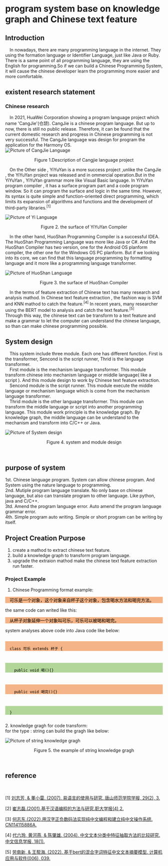 # program system base on knowledge graph and Chinese text feature

## Introduction
&ensp;&ensp;In nowadays, there are many programming language in the internet. They using the formation language or Identifier Language, just like Java or Ruby.
There is a same point of all programming language, they are using the English for programming.So if we can build a Chinese Programming System, it will cause the chinese developer learn the programming more easier and more comfortable.
## existent research statement
### Chinese research
&ensp;&ensp;In 2021, HuaWei Corporation showing a program language project which name 'CangJie'(仓颉). CangJie is a chinese program language. But up to now, there is still no public release. Therefore, it can be found that the current domestic research and progress in Chinese programming is not very successful. The CangJie language was design for program the application for the Harmony OS.  
![Picture of CangJie Language](./doc/img/cangjie.jpg)</br>
<p align="center">Figure 1.Description of Cangjie language project</p>
&ensp;&ensp;On the Other side , YiYuYan is a more success project ,unlike the CangJie , the YiYuYan project was released and in ommercial operation.But in the YiYuYan , YiYuYan grammar more like Visual Basic language. In YiYuYan program compiler , it has a surface program part and a code program window. So it can program the surface and logic in the same time. However, its syntax is quite simple and function-oriented direct programming, which limits its expansion of algorithms and functions and the development of third-party libraries.<sup>[1]</sup>
</br>

![Picture of Yi Language](./doc/img/yiyuyan.jpg)</br>
<p align="center">Figure 2. the surface of YiYuYan Compiler</p>

&ensp;&ensp;In the other hand, HuoShan Programming Compiler is a successful IDEA. The HuoShan Programming Language was more like Java or C#. And the HuoShan Compiler has two version, one for the Android OS planform compiler, the other one for the Windows OS PC planform. But if we looking into its core, we can find that this language programming by formatting language and it more like a programming language transformer. 

![Picture of HuoShan Language](./doc/img/huoshan.png)</br>
<p align="center">Figure 3. the surface of HuoShan Compiler</p>

&ensp;&ensp;In the terms of feature extraction of Chinese text has many research and analysis mathod. In 
Chinese text feature extraction , the fashion way is SVM and KNN mathod to catch the feature.<sup>[4]</sup> In recent years, many researcher using the BERT model to analysis and catch the text feature.<sup>[5]</sup>  
Through this way, the chinese text can be transform to a text feature and make a grammar to let the computer can understand the chinese language, so than can make chinese programming possible.



## System design
&ensp;&ensp;This system include three module. Each one has different function. First is the transformer, Sencond is the script runner, Thrid is the language transformer.</br>
&ensp;&ensp;First module is the mechanism language transformer. This module transform chinese into mechanism language or middle language( like a script ). And this module design to work by Chinese text feature extraction.
&ensp;&ensp;Sencond module is the script runner. This module execute the middle language or mechanism language which is come from the mechanism language transformer.</br>
&ensp;&ensp;Thrid module is the other language transformer. This module can transform the middle language or script into another programming language. This module work principle is the knowledge graph. By knowledge graph, the middle language can be understand to the mechanism and transform into C/C++ or Java.

![Picture of System design](./doc/img/design.png#pic_center)</br>
<p align="center">Figure 4. system and module design</p>
</br> 

## purpose of system
1st. Chinese language program. System can allow chinese program. And System using the nature language to programming. </br>
2nd. Mutiple program language translate. No only base on chinese language, but also can translate program to other language. Like python, java and C/C++.</br>
3td. Amend the program language error. Auto amend the program language grammar error.</br>
4th. Simple program auto writing. Simple or short program can be writing by itself.</br>

## Project Creation Purpose
1. create a mathod to extract chinese text feature.
2. build a knowledge graph to transform program language.
3. upgrade the extraion mathod make the chinese text feature extraction run faster.

### Project Example 
1. Chinese Programming format example:</br>
<p  style="color:#000000;background:#F5B487">
&ensp;&ensp;可乐是一个对象，这个对象来自杯子这个对象，包含喝水方法和喝完方法。</p>
the same code can writed like this:</br>
<p  style="color:#000000;background:#F5B487">
&ensp;&ensp;从杯子对象延伸一个对象叫可乐，可乐可以被喝和喝完。
</p>
system analyses above code into Java code like below:</br>
<Code>
<p  style="color:#000000;background:#F5B487">
&ensp;&ensp;class 可乐 extends 杯子 {</p>
<p  style="color:#000000;background:#B2D69A">
&ensp;&ensp;&ensp;&ensp;public void 喝(){}</p>
<p  style="color:#000000;background:#F5B487">
&ensp;&ensp;&ensp;&ensp;public void 喝完(){}</p>
<p  style="color:#000000;background:#B2D69A">
&ensp;&ensp;}</p>
</Code> 
2. knowledge gragh for code transform:</br>
for the type : string can build the gragh like below:</br>

![Picture of string knowledge gragh](./doc/img/knowledgetrans.png#pic_center)</br>
<p align="center">Figure 5. the example of string knowledge gragh</p>
</br> 


## reference
</br>

[1] [刘志芳, & 董小雷. (2007). 易语言的使用与研究. 唐山师范学院学报, 29(2), 3.](https://xueshu.baidu.com/usercenter/paper/show?paperid=aa2bbc1b5177b56af556d812de57b40d&site=xueshu_se)

[2] [ 崔志磊.(2001).基于汉语编程的方法与研究.职大学报(4),2. ](https://xueshu.baidu.com/usercenter/paper/show?paperid=fbbe0ac55759adc37d1472aeaf772f6f&site=xueshu_se)

[3] [ 何志东.(2022).用汉字正负数码法实现纯中文编程和建立纯中文操作系统.  CN114115886A.](https://xueshu.baidu.com/usercenter/paper/show?paperid=1v6p04c0jp020rd0mt5w08q07s446759&site=xueshu_se)

[4] [ 代六玲, 黄河燕, & 陈肇雄. (2004). 中文文本分类中特征抽取方法的比较研究. 中文信息学报, 18(1). ](https://xueshu.baidu.com/usercenter/paper/show?paperid=be1ec9895a2c68b2e9fbcbff3a94927d&site=xueshu_se)

[5] [ 劳南新, & 王帮海. (2022). 基于bert的混合字词特征中文文本摘要模型. 计算机应用与软件(006), 039. ](https://xueshu.baidu.com/usercenter/paper/show?paperid=1n4m0ve0kp380ah09w4k0m409g184647&site=xueshu_se)

